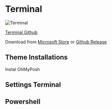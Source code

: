 # Terminal
![Terminal](https://user-images.githubusercontent.com/48369326/115790869-4c852b00-a37c-11eb-97f1-f61972c7800c.png)

[Terminal Github](https://github.com/microsoft/terminal)

Download from [Microsoft Store](https://apps.microsoft.com/store/detail/windows-terminal/9N0DX20HK701?hl=en-id&gl=id) or [Github Release](https://github.com/microsoft/terminal/releases)

## Theme Installations
Instal OhMyPosh

## Settings Terminal
## Powershell
